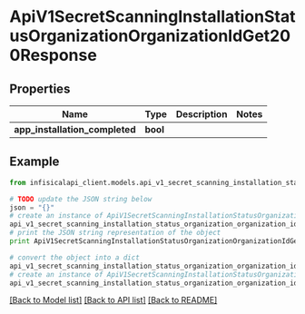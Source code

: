 # ApiV1SecretScanningInstallationStatusOrganizationOrganizationIdGet200Response


## Properties
Name | Type | Description | Notes
------------ | ------------- | ------------- | -------------
**app_installation_completed** | **bool** |  | 

## Example

```python
from infisicalapi_client.models.api_v1_secret_scanning_installation_status_organization_organization_id_get200_response import ApiV1SecretScanningInstallationStatusOrganizationOrganizationIdGet200Response

# TODO update the JSON string below
json = "{}"
# create an instance of ApiV1SecretScanningInstallationStatusOrganizationOrganizationIdGet200Response from a JSON string
api_v1_secret_scanning_installation_status_organization_organization_id_get200_response_instance = ApiV1SecretScanningInstallationStatusOrganizationOrganizationIdGet200Response.from_json(json)
# print the JSON string representation of the object
print ApiV1SecretScanningInstallationStatusOrganizationOrganizationIdGet200Response.to_json()

# convert the object into a dict
api_v1_secret_scanning_installation_status_organization_organization_id_get200_response_dict = api_v1_secret_scanning_installation_status_organization_organization_id_get200_response_instance.to_dict()
# create an instance of ApiV1SecretScanningInstallationStatusOrganizationOrganizationIdGet200Response from a dict
api_v1_secret_scanning_installation_status_organization_organization_id_get200_response_from_dict = ApiV1SecretScanningInstallationStatusOrganizationOrganizationIdGet200Response.from_dict(api_v1_secret_scanning_installation_status_organization_organization_id_get200_response_dict)
```
[[Back to Model list]](../README.md#documentation-for-models) [[Back to API list]](../README.md#documentation-for-api-endpoints) [[Back to README]](../README.md)



